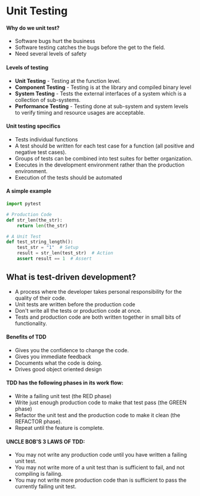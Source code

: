 # Unit Testing
#### Why do we unit test?
- Software bugs hurt the business
- Software testing catches the bugs before the get to the field.
- Need several levels of safety

#### Levels of testing
- **Unit Testing** - Testing at the function level.
- **Component Testing** - Testing is at the library and compiled binary level
- **System Testing** - Tests the external interfaces of a system which is a collection of sub-systems.
- **Performance Testing** - Testing done at sub-system and system levels to verify timing and resource usages are acceptable.

#### Unit testing specifics
- Tests individual functions
- A test should be written for each test case for a function (all positive and negative test cases).
- Groups of tests can be combined into test suites for better organization.
- Executes in the development environment rather than the production environment.
- Execution of the tests should be automated

#### A simple example
```python
import pytest

# Production Code
def str_len(the_str):
    return len(the_str)

# A Unit Test
def test_string_length():
    test_str = "1"  # Setup
    result = str_len(test_str)  # Action
    assert result == 1  # Assert
```

## What is test-driven development?
- A process where the developer takes personal responsibility for the quality of their code.
- Unit tests are written before the production code
- Don't write all the tests or production code at once.
- Tests and production code are both written together in small bits of functionality.

#### Benefits of TDD
- Gives you the confidence to change the code.
- Gives you immediate feedback
- Documents what the code is doing.
- Drives good object oriented design

#### TDD has the following phases in its work flow: 
- Write a failing unit test (the RED phase)
- Write just enough production code to make that test pass (the GREEN phase)
- Refactor the unit test and the production code to make it clean (the REFACTOR phase).
- Repeat until the feature is complete.

#### UNCLE BOB'S 3 LAWS OF TDD:
- You may not write any production code until you have written a failing unit test. 
- You may not write more of a unit test than is sufficient to fail, and not compiling is failing.
- You may not write more production code than is sufficient to pass the currently failing unit test.


